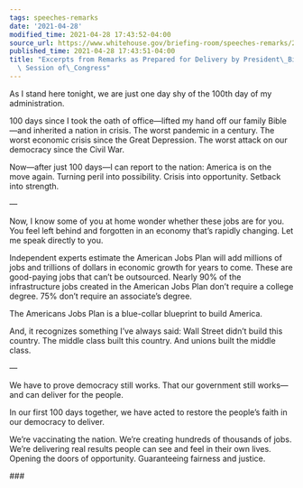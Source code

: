 ```yaml
---
tags: speeches-remarks
date: '2021-04-28'
modified_time: 2021-04-28 17:43:52-04:00
source_url: https://www.whitehouse.gov/briefing-room/speeches-remarks/2021/04/28/excerpts-from-remarks-as-prepared-for-delivery-by-president-biden-to-a-joint-session-of-congress/
published_time: 2021-04-28 17:43:51-04:00
title: "Excerpts from Remarks as Prepared for Delivery by President\_Biden to a Joint\
  \ Session of\_Congress"
---
```

 
As I stand here tonight, we are just one day shy of the 100th day of my
administration.

100 days since I took the oath of office—lifted my hand off our family
Bible—and inherited a nation in crisis. The worst pandemic in a century.
The worst economic crisis since the Great Depression. The worst attack
on our democracy since the Civil War.

Now—after just 100 days—I can report to the nation: America is on the
move again. Turning peril into possibility. Crisis into opportunity.
Setback into strength.

—

Now, I know some of you at home wonder whether these jobs are for you.
You feel left behind and forgotten in an economy that’s rapidly
changing. Let me speak directly to you.

Independent experts estimate the American Jobs Plan will add millions of
jobs and trillions of dollars in economic growth for years to come.
These are good-paying jobs that can’t be outsourced. Nearly 90% of the
infrastructure jobs created in the American Jobs Plan don’t require a
college degree. 75% don’t require an associate’s degree.

The Americans Jobs Plan is a blue-collar blueprint to build America.

And, it recognizes something I’ve always said: Wall Street didn’t build
this country. The middle class built this country. And unions built the
middle class.

—

We have to prove democracy still works. That our government still
works—and can deliver for the people.

In our first 100 days together, we have acted to restore the people’s
faith in our democracy to deliver.

We’re vaccinating the nation. We’re creating hundreds of thousands of
jobs. We’re delivering real results people can see and feel in their own
lives. Opening the doors of opportunity. Guaranteeing fairness and
justice.

\###
